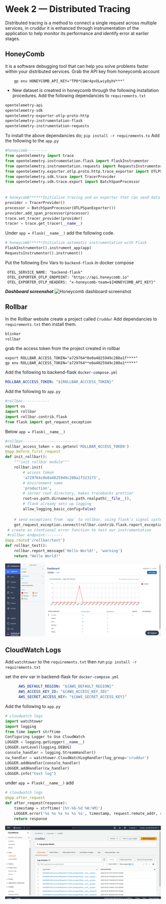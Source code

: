 # Week 2 — Distributed Tracing
Distributed tracing is a method to connect a single request across multiple services, in cruddur it is enhanced through instrumentation of the application to help monitor its performance and identify error at earlier stages.
## HoneyComb
it is a software debugging tool that can help you solve problems faster within your distributed services.
Grab the API key from honeycomb account
``` export HONEYCOMB_API_KEY="TP0*CGWr4pvOLwiyO****"
    gp env HONEYCOMB_API_KEY="TP0*CGWr4pvOLwiyOyhV***"
 ```
+ New dataset is creatred in honeycomb through the following installation procedures.
Add the following dependancies to ```requirements.txt```
```.txt
opentelemetry-api 
opentelemetry-sdk 
opentelemetry-exporter-otlp-proto-http 
opentelemetry-instrumentation-flask 
opentelemetry-instrumentation-requests
```
To install the above dependancies do;
```pip install -r requirements.tx```
Add the following to the ```app.py```
```.py
#honeycomb---------
from opentelemetry import trace
from opentelemetry.instrumentation.flask import FlaskInstrumentor
from opentelemetry.instrumentation.requests import RequestsInstrumentor
from opentelemetry.exporter.otlp.proto.http.trace_exporter import OTLPSpanExporter
from opentelemetry.sdk.trace import TracerProvider
from opentelemetry.sdk.trace.export import BatchSpanProcessor


# honeycomb******Initialize tracing and an exporter that can send data to Honeycomb
provider = TracerProvider()
processor = BatchSpanProcessor(OTLPSpanExporter())
provider.add_span_processor(processor)
trace.set_tracer_provider(provider)
tracer = trace.get_tracer(__name__)
```
Under ```app = Flask(__name__)``` add the following code.
```.py
# honeycomb******Initialize automatic instrumentation with Flask
FlaskInstrumentor().instrument_app(app)
RequestsInstrumentor().instrument()
```
Put the following Env Vars to ```backend-flask``` in docker compose
```
 OTEL_SERVICE_NAME: "backend-flask"
 OTEL_EXPORTER_OTLP_ENDPOINT: "https://api.honeycomb.io"
 OTEL_EXPORTER_OTLP_HEADERS: "x-honeycomb-team=${HONEYCOMB_API_KEY}" 
 ````
 ***Dashboard screenshot***
![Honeycomb dashboard screenshot](/_docs/assets/honeycomb-dashboard.png)

## Rollbar
In the Rollbar website create a project called ```Cruddur```
Add dependancies to ```requirements.txt``` then install them.
```.txt
blinker
rollbar
```
grab the access token from the project created in rollbar
```
export ROLLBAR_ACCESS_TOKEN="a729764*0e0a4025949c280a1f****"
gp env ROLLBAR_ACCESS_TOKEN="a729764**e0a4025949c280a1*****"
```
Add the following to backend-flask ```docker-compose.yml```
```.yml
ROLLBAR_ACCCESS_TOKEN: "${ROLLBAR_ACCCESS_TOKEN}"
```
Add the following to ```app.py```
```.py
#rollbar------------
import os
import rollbar
import rollbar.contrib.flask
from flask import got_request_exception
```
Below ```app = Flask(__name__)```
```.py
#rollbar-------------------------
rollbar_access_token = os.getenv('ROLLBAR_ACCESS_TOKEN')
@app.before_first_request
def init_rollbar():
    """init rollbar module"""
    rollbar.init(
        # access token
        'a729764c0e0a4025949c280a1f323173',
        # environment name
        'production',
        # server root directory, makes tracebacks prettier
        root=os.path.dirname(os.path.realpath(__file__)),
        # flask already sets up logging
        allow_logging_basic_config=False)

    # send exceptions from `app` to rollbar, using flask's signal system.
    got_request_exception.connect(rollbar.contrib.flask.report_exception, app
 # create an itentional error function to test our instrumentation 
 #rollbar endpoint--------
@app.route('/rollbar/test')
def rollbar_test():
    rollbar.report_message('Hello World!', 'warning')
    return "Hello World!"
 ```
![Rollbar dashboard screenshot](/_docs/assets/ROLLBAR-DASHBOARD.png)
    
## CloudWatch Logs
Add ```watchtower``` to the ```requirements.txt``` then run ```pip install -r requirements.txt```

set the env var in backend-flask for ```docker-compose.yml```
```.yml
      AWS_DEFAULT_REGION: "${AWS_DEFAULT_REGION}"
      AWS_ACCESS_KEY_ID: "${AWS_ACCESS_KEY_ID}"
      AWS_SECRET_ACCESS_KEY: "${AWS_SECRET_ACCESS_KEY}"
```
Add the following to ```app.py```
```.py
# cloudwatch logs
import watchtower
import logging
from time import strftime
Configuring Logger to Use CloudWatch
LOGGER = logging.getLogger(__name__)
LOGGER.setLevel(logging.DEBUG)
console_handler = logging.StreamHandler()
cw_handler = watchtower.CloudWatchLogHandler(log_group='cruddur')
LOGGER.addHandler(console_handler)
LOGGER.addHandler(cw_handler)
LOGGER.info("test log")
```
under ```app = Flask(__name__)``` add
```.py
# cloudwatch logs
@app.after_request
def after_request(response):
    timestamp = strftime('[%Y-%b-%d %H:%M]')
    LOGGER.error('%s %s %s %s %s %s', timestamp, request.remote_addr, request.method, request.scheme, request.full_path, response.status)
    return response
```
![cloudwatch dashboard screenshot](/_docs/assets/cloudwatch-logs.png)



